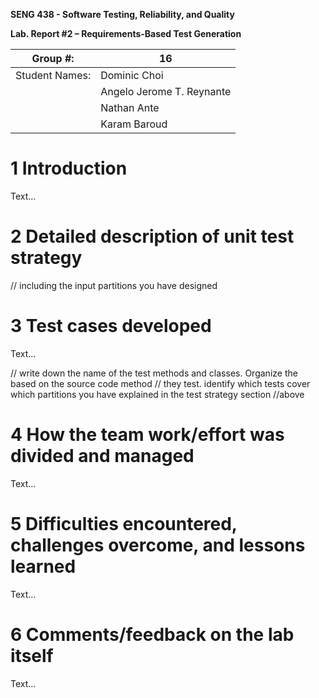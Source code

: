 **SENG 438 - Software Testing, Reliability, and Quality**

**Lab. Report \#2 – Requirements-Based Test Generation**

| Group \#:      | 16                        |
| -------------- | ------------------------- |
| Student Names: | Dominic Choi              |
|                | Angelo Jerome T. Reynante |
|                | Nathan Ante               |
|                | Karam Baroud              |

# 1 Introduction

Text…

# 2 Detailed description of unit test strategy

// including the input partitions you have designed

# 3 Test cases developed

Text…

// write down the name of the test methods and classes. Organize the based on
the source code method // they test. identify which tests cover which partitions
you have explained in the test strategy section //above

# 4 How the team work/effort was divided and managed

Text…

# 5 Difficulties encountered, challenges overcome, and lessons learned

Text…

# 6 Comments/feedback on the lab itself

Text…
